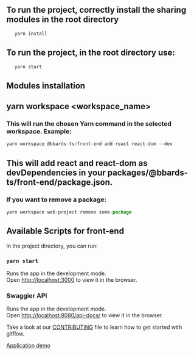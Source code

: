 ## To run the project, correctly install the sharing modules in the root directory

```bash
   yarn install
```

## To run the project, in the root directory use:

```bash
   yarn start
```

## Modules installation

## yarn workspace <workspace_name> <command>

### This will run the chosen Yarn command in the selected workspace. Example:

```javascript
yarn workspace @bbards-ts/front-end add react react-dom --dev
```

## This will add react and react-dom as devDependencies in your packages/@bbards-ts/front-end/package.json.

### If you want to remove a package:

```javascript
yarn workspace web-project remove some-package
```

## Available Scripts for front-end

In the project directory, you can run:

### `yarn start`

Runs the app in the development mode.\
Open [http://localhost:3000](http://localhost:3000) to view it in the browser.

### Swaggier API

Runs the app in the development mode.\
Open [http://localhost:8080/api-docs/](http://localhost:8080/api-docs/) to view it in the browser.

Take a look at our [CONTRIBUTING](https://github.com/Bartek-Figat/tsx-react/blob/main/CONTRIBUTING.md) file to learn how to get started with gitflow.

[Application demo](https://bartek-figat.github.io/tsx-react/)
